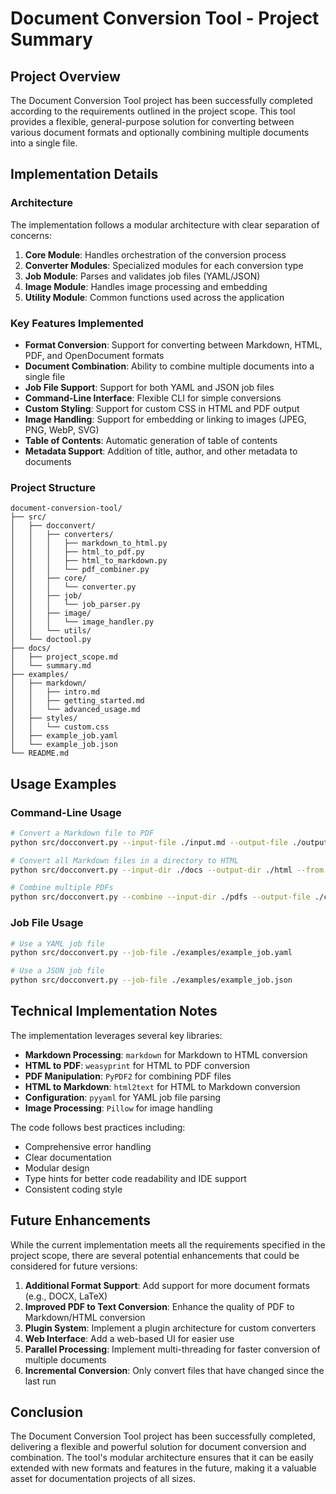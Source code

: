 # Document Conversion Tool - Project Summary

## Project Overview

The Document Conversion Tool project has been successfully completed according to the requirements outlined in the project scope. This tool provides a flexible, general-purpose solution for converting between various document formats and optionally combining multiple documents into a single file.

## Implementation Details

### Architecture

The implementation follows a modular architecture with clear separation of concerns:

1. **Core Module**: Handles orchestration of the conversion process
2. **Converter Modules**: Specialized modules for each conversion type
3. **Job Module**: Parses and validates job files (YAML/JSON)
4. **Image Module**: Handles image processing and embedding
5. **Utility Module**: Common functions used across the application

### Key Features Implemented

- **Format Conversion**: Support for converting between Markdown, HTML, PDF, and OpenDocument formats
- **Document Combination**: Ability to combine multiple documents into a single file
- **Job File Support**: Support for both YAML and JSON job files
- **Command-Line Interface**: Flexible CLI for simple conversions
- **Custom Styling**: Support for custom CSS in HTML and PDF output
- **Image Handling**: Support for embedding or linking to images (JPEG, PNG, WebP, SVG)
- **Table of Contents**: Automatic generation of table of contents
- **Metadata Support**: Addition of title, author, and other metadata to documents

### Project Structure

```
document-conversion-tool/
├── src/
│   ├── docconvert/
│   │   ├── converters/
│   │   │   ├── markdown_to_html.py
│   │   │   ├── html_to_pdf.py
│   │   │   ├── html_to_markdown.py
│   │   │   └── pdf_combiner.py
│   │   ├── core/
│   │   │   └── converter.py
│   │   ├── job/
│   │   │   └── job_parser.py
│   │   ├── image/
│   │   │   └── image_handler.py
│   │   └── utils/
│   └── doctool.py
├── docs/
│   ├── project_scope.md
│   └── summary.md
├── examples/
│   ├── markdown/
│   │   ├── intro.md
│   │   ├── getting_started.md
│   │   └── advanced_usage.md
│   ├── styles/
│   │   └── custom.css
│   ├── example_job.yaml
│   └── example_job.json
└── README.md
```

## Usage Examples

### Command-Line Usage

```bash
# Convert a Markdown file to PDF
python src/docconvert.py --input-file ./input.md --output-file ./output.pdf --from md --to pdf

# Convert all Markdown files in a directory to HTML
python src/docconvert.py --input-dir ./docs --output-dir ./html --from md --to html

# Combine multiple PDFs
python src/docconvert.py --combine --input-dir ./pdfs --output-file ./combined.pdf --from pdf --to pdf --files file1.pdf file2.pdf file3.pdf
```

### Job File Usage

```bash
# Use a YAML job file
python src/docconvert.py --job-file ./examples/example_job.yaml

# Use a JSON job file
python src/docconvert.py --job-file ./examples/example_job.json
```

## Technical Implementation Notes

The implementation leverages several key libraries:

- **Markdown Processing**: `markdown` for Markdown to HTML conversion
- **HTML to PDF**: `weasyprint` for HTML to PDF conversion
- **PDF Manipulation**: `PyPDF2` for combining PDF files
- **HTML to Markdown**: `html2text` for HTML to Markdown conversion
- **Configuration**: `pyyaml` for YAML job file parsing
- **Image Processing**: `Pillow` for image handling

The code follows best practices including:
- Comprehensive error handling
- Clear documentation
- Modular design
- Type hints for better code readability and IDE support
- Consistent coding style

## Future Enhancements

While the current implementation meets all the requirements specified in the project scope, there are several potential enhancements that could be considered for future versions:

1. **Additional Format Support**: Add support for more document formats (e.g., DOCX, LaTeX)
2. **Improved PDF to Text Conversion**: Enhance the quality of PDF to Markdown/HTML conversion
3. **Plugin System**: Implement a plugin architecture for custom converters
4. **Web Interface**: Add a web-based UI for easier use
5. **Parallel Processing**: Implement multi-threading for faster conversion of multiple documents
6. **Incremental Conversion**: Only convert files that have changed since the last run

## Conclusion

The Document Conversion Tool project has been successfully completed, delivering a flexible and powerful solution for document conversion and combination. The tool's modular architecture ensures that it can be easily extended with new formats and features in the future, making it a valuable asset for documentation projects of all sizes.
